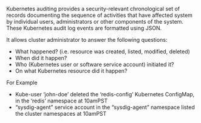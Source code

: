 
Kubernetes auditing provides a security-relevant chronological set of records documenting the sequence of activities that have affected system by individual users, administrators or other components of the system. These Kubernetes audit log events are formatted using JSON.

It allows cluster administrator to answer the following questions:

 - What happened? (i.e. resource was created, listed, modified, deleted)
 - When did it happen?
 - Who (Kubernetes user or software service account) initiated it?
 - On what Kubernetes resource did it happen?

For Example
 - Kube-user ‘john-doe’ deleted the ‘redis-config’ Kubernetes ConfigMap, in the ‘redis’ namespace at 10amPST
 - “sysdig-agent” service account in the “sysdig-agent” namespace listed the cluster namespaces at 10amPST
